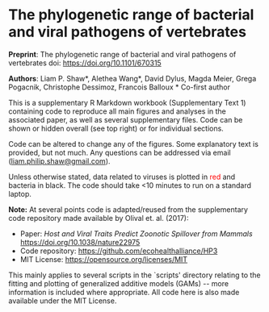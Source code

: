 # The phylogenetic range of bacterial and viral pathogens of vertebrates

**Preprint**: The phylogenetic range of bacterial and viral pathogens of vertebrates
doi: https://doi.org/10.1101/670315

**Authors**: Liam P. Shaw\*, Alethea Wang\*, David Dylus, Magda Meier, Grega Pogacnik, Christophe Dessimoz, Francois Balloux
\* Co-first author

This is a supplementary R Markdown workbook (Supplementary Text 1) containing code to reproduce all main figures and analyses in the associated paper, as well as several supplementary files. Code can be shown or hidden overall (see top right) or for individual sections. 

Code can be altered to change any of the figures.  Some explanatory text is provided, but not much. Any questions can be addressed via email (liam.philip.shaw@gmail.com). 

Unless otherwise stated, data related to viruses is plotted in <span style="color:red">red</span> and bacteria in black. The code should take <10 minutes to run on a standard laptop. 

**Note:** At several points code is adapted/reused from the supplementary code repository made available by Olival et. al. (2017):

* Paper: *Host and Viral Traits Predict Zoonotic Spillover from Mammals*  https://doi.org/10.1038/nature22975 
* Code repository: https://github.com/ecohealthalliance/HP3
* MIT License: https://opensource.org/licenses/MIT

This mainly applies to several scripts in the `scripts' directory relating to the fitting and plotting of generalized additive models (GAMs) -- more information is included where appropriate. All code here is also made available under the MIT License. 
